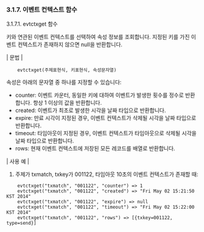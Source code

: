### 3.1.7. 이벤트 컨텍스트 함수

3.1.7.1. evtctxget 함수

키와 연관된 이벤트 컨텍스트를 선택하여 속성 정보를 조회합니다. 지정된 키를 가진 이벤트 컨텍스트가 존재하지 않으면 null을 반환합니다.

\| 문법 \|

~~~~
	evtctxget(주제표현식, 키표현식, 속성문자열)
~~~~

속성은 아래의 문자열 중 하나를 지정할 수 있습니다:

 * counter: 이벤트 카운터, 동일한 키에 대하여 이벤트가 발생한 횟수를 정수로 반환합니다. 항상 1 이상의 값을 반환합니다.
 * created: 이벤트가 최초로 발생한 시각을 날짜 타입으로 반환합니다.
 * expire: 만료 시각이 지정된 경우, 이벤트 컨텍스트가 삭제될 시각을 날짜 타입으로 반환합니다.
 * timeout: 타임아웃이 지정된 경우, 이벤트 컨텍스트가 타임아웃으로 삭제될 시각을 날짜 타입으로 반환합니다.
 * rows: 현재 이벤트 컨텍스트에 저장된 모든 레코드를 배열로 반환합니다.

\| 사용 예 \|

1) 주제가 txmatch, txkey가 001122, 타임아웃 10초의 이벤트 컨텍스트가 존재할 때:

~~~~
	evtctxget("txmatch", "001122", "counter") => 1
	evtctxget("txmatch", "001122", "created") => "Fri May 02 15:21:50 KST 2014"
    evtctxget("txmatch", "001122", "expire") => null
    evtctxget("txmatch", "001122", "timeout") => "Fri May 02 15:22:00 KST 2014"
    evtctxget("txmatch", "001122", "rows") => [{txkey=001122, type=send}]
~~~~
